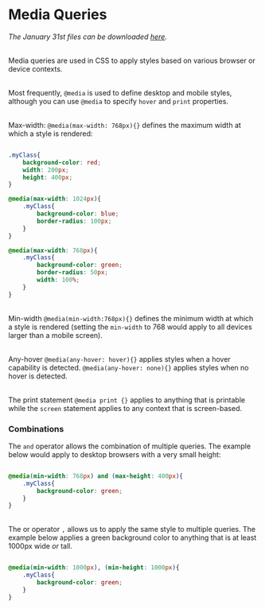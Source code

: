 # Media Queries
*The January 31st files can be downloaded [here](/files/jan-31.zip).*

<br>Media queries are used in CSS to apply styles based on various browser or device contexts. 

<br>Most frequently, `@media` is used to define desktop and mobile styles, although you can use `@media` to specify `hover` and `print` properties.

<br>Max-width: `@media(max-width: 768px){}`  defines the maximum width at which a style is rendered:

```css

.myClass{
	background-color: red;
	width: 200px;
	height: 400px;
}

@media(max-width: 1024px){
	.myClass{
		background-color: blue;
		border-radius: 100px;
	}
}

@media(max-width: 768px){
	.myClass{
		background-color: green;
		border-radius: 50px;
		width: 100%;
	}
}


```

<br>Min-width `@media(min-width:768px){}` defines the minimum width at which a style is rendered
(setting the `min-width` to 768 would apply to all devices larger than a mobile screen).

<br>Any-hover `@media(any-hover: hover){}` applies styles when a hover capability is detected. `@media(any-hover: none){}` applies styles when no hover is detected.	

<br> The print statement `@media print {}` applies to anything that is printable while the `screen` statement applies to any context that is screen-based.


### Combinations

The `and` operator allows the combination of multiple queries. The example below would apply to desktop browsers with a very small height:

```css

@media(min-width: 768px) and (max-height: 400px){
	.myClass{
		background-color: green;
	}
}

```

<br> The or operator `,` allows us to apply the same style to multiple queries. The example below applies a green background color to anything that is at least 1000px wide *or* tall.

```css

@media(min-width: 1000px), (min-height: 1000px){
	.myClass{
		background-color: green;
	}
}

```

